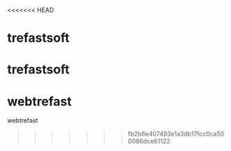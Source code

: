 <<<<<<< HEAD
# trefastsoft
trefastsoft
=======
# webtrefast
webtrefast
>>>>>>> fb2b6e407493e1a3db17fcc0ca500086dce61122

